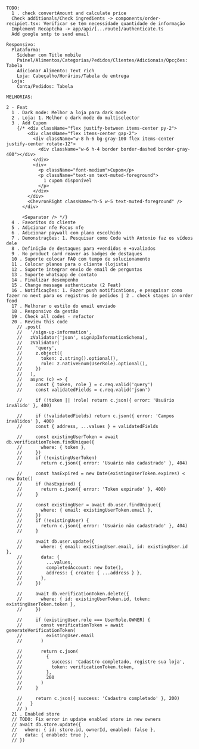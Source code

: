     TODO:
      1 . check convertAmount and calculate price
      Check additionals/Check ingredients -> components/order-recipiet.tsx: Verificar se tem necessidade quantidade de informação
      Implement Recaptcha -> app/api/[...route]/authenticate.ts
      Add google smtp to send email

    Responsivo:
      Plataforma:
        Sidebar com Title mobile
        Painel/Alimentos/Categorias/Pedidos/Clientes/Adicionais/Opcções: Tabela
        Adicionar Alimento: Text rich
        Loja: Cabeçalho/Horários/Tabela de entrega
      Loja:
        Conta/Pedidos: Tabela

    MELHORIAS:

    2 - Feat
      1 . Dark mode: Melhor a loja para dark mode
      2 . Loja: 1. Melhor o dark mode do multiselector
      3 . Add Cupom
        {/* <div className="flex justify-between items-center py-2">
            <div className="flex items-center gap-2">
              <div className="w-8 h-6 bg-gray-100 flex items-center justify-center rotate-12">
                <div className="w-6 h-4 border border-dashed border-gray-400"></div>
              </div>
              <div>
                <p className="font-medium">Cupom</p>
                <p className="text-sm text-muted-foreground">
                  1 cupom disponível
                </p>
              </div>
            </div>
            <ChevronRight className="h-5 w-5 text-muted-foreground" />
          </div>

          <Separator /> */}
      4 . Favoritos do cliente
      5 . Adicionar nfe Focus nfe
      6 . Adicionar paywall com plano escolhido
      7 . Demonstrações: 1. Pesquisar como Code with Antonio faz os vídeos dele
      8 . Definição de destaques para +vendidos e +avaliados
      9 . No product card reaver as badges de destaques
      10 . Suporte colocar FAQ com tempo de solucionamento
      11 . Colocar planos para o cliente (lojista)
      12 . Suporte integrar envio de email de perguntas
      13 . Suporte whatsapp de contato
      14 . Finalizar desempenho
      15 . Change message authenticate (2 Feat)
      16 . Notificações: 1. Fazer push notifications, e pesquisar como fazer no next para os registros de pedidos | 2 . check stages in order food
      17 . Melhorar o estilo do email enviado
      18 . Responsivo da gestão
      19 . Check all codes - refactor
      20 . Review this code
        // .post(
        //   '/sign-up-information',
        //   zValidator('json', signUpInformationSchema),
        //   zValidator(
        //     'query',
        //     z.object({
        //       token: z.string().optional(),
        //       role: z.nativeEnum(UserRole).optional(),
        //     })
        //   ),
        //   async (c) => {
        //     const { token, role } = c.req.valid('query')
        //     const validatedFields = c.req.valid('json')

        //     if (!token || !role) return c.json({ error: 'Usuário inválido' }, 400)

        //     if (!validatedFields) return c.json({ error: 'Campos inválidos' }, 400)
        //     const { address, ...values } = validatedFields

        //     const existingUserToken = await db.verificationToken.findUnique({
        //       where: { token },
        //     })
        //     if (!existingUserToken)
        //       return c.json({ error: 'Usuário não cadastrado' }, 404)

        //     const hasExpired = new Date(existingUserToken.expires) < new Date()
        //     if (hasExpired) {
        //       return c.json({ error: 'Token expirado' }, 400)
        //     }

        //     const existingUser = await db.user.findUnique({
        //       where: { email: existingUserToken.email },
        //     })
        //     if (!existingUser) {
        //       return c.json({ error: 'Usuário não cadastrado' }, 404)
        //     }

        //     await db.user.update({
        //       where: { email: existingUser.email, id: existingUser.id },
        //       data: {
        //         ...values,
        //         completedAccount: new Date(),
        //         address: { create: { ...address } },
        //       },
        //     })

        //     await db.verificationToken.delete({
        //       where: { id: existingUserToken.id, token: existingUserToken.token },
        //     })

        //     if (existingUser.role === UserRole.OWNER) {
        //       const verificationToken = await generateVerificationToken(
        //         existingUser.email
        //       )

        //       return c.json(
        //         {
        //           success: 'Cadastro completado, registre sua loja',
        //           token: verificationToken.token,
        //         },
        //         200
        //       )
        //     }

        //     return c.json({ success: 'Cadastro completado' }, 200)
        //   }
        // )
      21 . Enabled store
      // TODO: Fix error in update enabled store in new owners
      // await db.store.update({
      //   where: { id: store.id, ownerId, enabled: false },
      //   data: { enabled: true },
      // })
